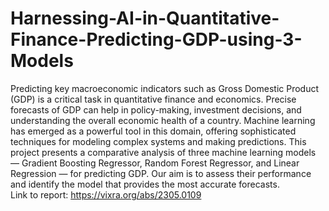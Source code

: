 # Harnessing-AI-in-Quantitative-Finance-Predicting-GDP-using-3-Models
Predicting key macroeconomic indicators such as Gross Domestic Product (GDP) is a critical task in quantitative finance and economics. Precise forecasts of GDP can help in policy-making, investment decisions, and understanding the overall economic health of a country. Machine learning has emerged as a powerful tool in this domain, offering sophisticated techniques for modeling complex systems and making predictions. This project presents a comparative analysis of three machine learning models — Gradient Boosting Regressor, Random Forest Regressor, and Linear Regression — for predicting GDP. Our aim is to assess their performance and identify the model that provides the most accurate forecasts. <br>
Link to report: https://vixra.org/abs/2305.0109

